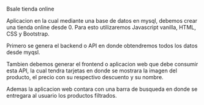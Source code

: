 Bsale tienda online 

Aplicacion en la cual mediante una base de datos en mysql, debemos crear una tienda online desde 0. Para esto utilizaremos Javascript vanilla, HTML, CSS y Bootstrap.

Primero se genera el backend o API en donde obtendremos todos los datos desde myqsl.

Tambien debemos generar el frontend o aplicacion web que debe consumir esta API, la cual tendra tarjetas en donde se mostrara la imagen del producto, el precio con su respectivo descuento y su nombre.

Ademas la aplicacion web contara con una barra de busqueda en donde se entregara al usuario los productos filtrados.
